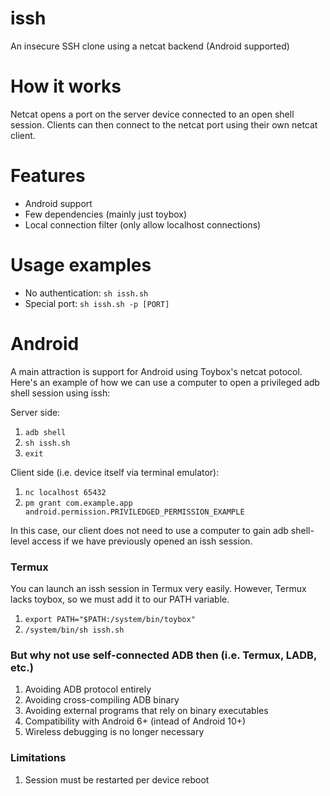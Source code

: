 # issh
An insecure SSH clone using a netcat backend (Android supported)

# How it works
Netcat opens a port on the server device connected to an open shell session. Clients can then connect to the netcat port using their own netcat client.

# Features
- Android support
- Few dependencies (mainly just toybox)
- Local connection filter (only allow localhost connections)

# Usage examples
- No authentication: `sh issh.sh`
- Special port: `sh issh.sh -p [PORT]`

# Android
A main attraction is support for Android using Toybox's netcat potocol. Here's an example of how we can use a computer to open a privileged adb shell session using issh:

Server side:
1) `adb shell`
2) `sh issh.sh`
3) `exit`

Client side (i.e. device itself via terminal emulator):
1) `nc localhost 65432`
2) `pm grant com.example.app android.permission.PRIVILEDGED_PERMISSION_EXAMPLE`

In this case, our client does not need to use a computer to gain adb shell-level access if we have previously opened an issh session.

### Termux
You can launch an issh session in Termux very easily. However, Termux lacks toybox, so we must add it to our PATH variable.

1) `export PATH="$PATH:/system/bin/toybox"`
2) `/system/bin/sh issh.sh`

### But why not use self-connected ADB then (i.e. Termux, LADB, etc.)
1) Avoiding ADB protocol entirely
2) Avoiding cross-compiling ADB binary
3) Avoiding external programs that rely on binary executables
4) Compatibility with Android 6+ (intead of Android 10+)
5) Wireless debugging is no longer necessary

### Limitations
1) Session must be restarted per device reboot
